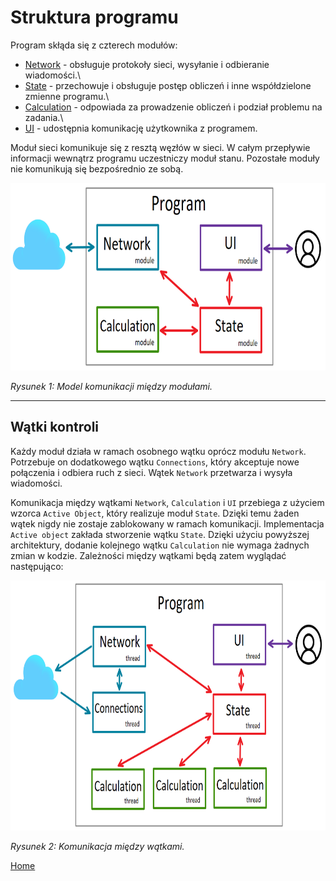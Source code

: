 # Struktura programu

Program skłąda się z czterech modułów:
- [Network](./network_module.md) \- obsługuje protokoły sieci, wysyłanie i odbieranie wiadomości.\
- [State](./state_module.md) \- przechowuje i obsługuje postęp obliczeń i inne współdzielone zmienne programu.\
- [Calculation](./calculation_module.md) \- odpowiada za prowadzenie obliczeń i podział problemu na zadania.\
- [UI](./ui_module.md) \- udostępnia komunikację użytkownika z programem.

Moduł sieci komunikuje się z resztą węzłów w sieci. W całym przepływie informacji wewnątrz programu uczestniczy moduł stanu. Pozostałe moduły nie komunikują się bezpośrednio ze sobą. 

<img style="height:300px" src="./img/module_communication.PNG">

*Rysunek 1: Model komunikacji między modułami.*

---

## Wątki kontroli

Każdy moduł działa w ramach osobnego wątku oprócz modułu ```Network```. Potrzebuje on dodatkowego wątku ```Connections```, który akceptuje nowe połączenia i odbiera ruch z sieci. Wątek ```Network``` przetwarza i wysyła wiadomości.

Komunikacja między wątkami ```Network```, ```Calculation``` i ```UI``` przebiega z użyciem wzorca ```Active Object```, który realizuje moduł ```State```.
Dzięki temu żaden wątek nigdy nie zostaje zablokowany w ramach komunikacji. Implementacja ```Active object``` zakłada stworzenie wątku ```State```. Dzięki użyciu powyższej architektury, dodanie kolejnego wątku ```Calculation``` nie wymaga żadnych zmian w kodzie. Zależności między wątkami będą zatem wyglądać następująco: 

<img style="height:400px" src="./img/thread_communication.PNG">

*Rysunek 2: Komunikacja między wątkami.*

[Home](./index.md)